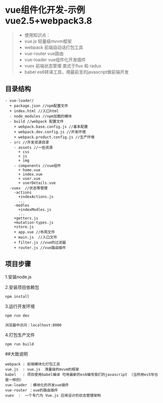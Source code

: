 # vue组件化开发-示例  vue2.5+webpack3.8

>  * 使用知识点：
>  * vue.js           轻量级mvvm框架
>  * webpack          前端自动话打包工具
>  * vue-router       vue路由
>  * vue-loader       vue组件化开发插件
>  * vuex             前端状态管理 类式于flux 和 radux
>  * babel            es6转译工具，用最前言的javascript做前端开发


## 目录结构

```
- vue-loader/
  + package.json //npm配置文件
  + index.html //入口html
  - node_modules //npm加载的模块
  - build //webpack 配置文件
    + webpack.base.config.js //基本配置
    + webpack.dev.config.js //开发环境
    + webpack.product.config.js //生产环境
  - src //开发资源目录
    - assets //一些资源
      + css  
      + js
      + img
    - components //vue组件
      + home.vue 
      + index.vue
      + user.vue
      + userDetails.vue
  -vuex  //状态等管理
    -actions  
      +indexActions.js
      ...
    -modles
      +indexModles.js
      ...
    +getters.js
    +mutation-types.js
    +store.js
    + app.vue //布局文件
    + main.js  //入口文件
    + filter.js //vue的过滤器
    + router.js //vue路由插件

```

## 项目步骤

1.安装node.js

2.安装项目依赖包

```
npm install
```

3.运行开发环境

```
npm run dev 
```

```
浏览器中访问：localhost:8000
```


4.打包生产文件

```
npm run build
``` 

##大致说明

```
webpack : 前端模块化打包工具
vue.js  : vue.js  清量级的mvvm的框架
babel   : 项目使用babel编译 可用最新的es6编写我们的javascript （当然用es5写也是一样的）
vue-loader ：模块化的开发vue插件
vue-router ：vue的路由插件
vuex  :  一个专门为 Vue.js 应用设计的状态管理架构
```
